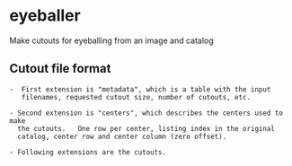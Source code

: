 eyeballer
==========

Make cutouts for eyeballing from an image and catalog

Cutout file format
------------------

    -  First extension is "metadata", which is a table with the input
       filenames, requested cutout size, number of cutouts, etc.

    - Second extension is "centers", which describes the centers used to make
      the cutouts.   One row per center, listing index in the original
      catalog, center row and center column (zero offset).

    - Following extensions are the cutouts.
